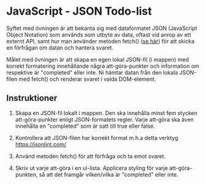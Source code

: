 # JavaScript - JSON Todo-list

Syftet med övningen är att bekanta sig med dataformatet JSON (JavaScript Object Notation) som används som utbyte av data, oftast vid anrop av ett externt API, samt hur man använder metoden fetch() ([se här](https://developer.mozilla.org/en-US/docs/Web/API/Fetch_API/Using_Fetch)) för att skicka en förfrågan om datan och hantera svaret. 

Målet med övningen är att skapa en egen lokal JSON-fil (i mappen) med korrekt formatering innehållande några att-göra-punkter och information om respektive är "completed" eller inte. Ni hämtar datan från den lokala JSON-filen med fetch() och renderar svaret i valda DOM-element.


## Instruktioner

1. Skapa en JSON-fil lokalt i mappen. Den ska innehålla minst fem stycken att-göra-punkter enligt JSON-formatets regler. Varje att-göra ska även innehålla en "completed" som är satt till true eller false.

2. Kontrollera att JSON-filen har korrekt format m.h.a detta verktyg https://jsonlint.com/

3. Använd metoden fetch() för att förfråga och ta emot svaret. 

4. Skriv ut varje att-göra i en ul-lista. Applicera styling för varje att-göra-punkten, så att det framgår vilken/vilka är "completed" eller inte. 


